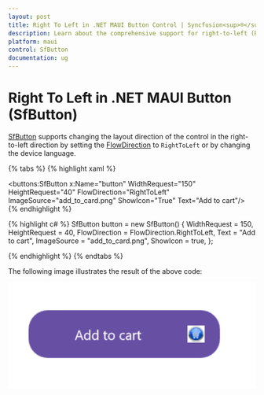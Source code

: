 ```yaml
---
layout: post
title: Right To Left in .NET MAUI Button Control | Syncfusion<sup>®</sup>
description: Learn about the comprehensive support for right-to-left (RTL) directionality within the Syncfusion<sup>®</sup> .NET MAUI Button, also known as the SfButton control.
platform: maui
control: SfButton
documentation: ug
---
```


# Right To Left in .NET MAUI Button (SfButton)

[SfButton](https://help.syncfusion.com/cr/maui-toolkit/Syncfusion.Maui.Toolkit.Buttons.SfButton.html) supports changing the layout direction of the control in the right-to-left direction by setting the [FlowDirection](https://learn.microsoft.com/en-us/dotnet/api/microsoft.maui.controls.device.flowdirection?view=net-maui-7.0) to `RightToLeft` or by changing the device language.

{% tabs %}
{% highlight xaml %}

<buttons:SfButton x:Name="button"
                WidthRequest="150"
                HeightRequest="40"
                FlowDirection="RightToLeft"
                ImageSource="add_to_card.png"
                ShowIcon="True" 
                Text="Add to cart"/>
{% endhighlight %}

{% highlight c# %}
SfButton button = new SfButton()
{
    WidthRequest = 150,
    HeightRequest = 40,
    FlowDirection = FlowDirection.RightToLeft,
    Text = "Add to cart",
    ImageSource = "add_to_card.png",
    ShowIcon = true,
};

{% endhighlight %}
{% endtabs %}

The following image illustrates the result of the above code:

![.NET MAUI RTL support](images/right-to-left/RTL.png)
